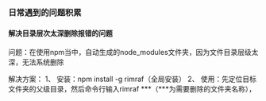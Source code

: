 ### 日常遇到的问题积累

#### 解决目录层次太深删除报错的问题

问题：在使用npm当中，自动生成的node_modules文件夹，因为文件目录层级太深，无法系统删除

解决方案：
  1、 安装：npm install -g rimraf（全局安装）
  2、 使用：先定位目标文件夹的父级目录，然后命令行输入rimraf ***（***为需要删除的文件夹名称），

